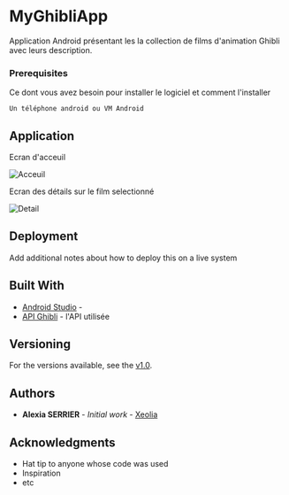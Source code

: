 # MyGhibliApp


Application Android présentant les la collection de films d'animation Ghibli avec leurs description.


### Prerequisites

Ce dont vous avez besoin pour installer le logiciel et comment l'installer

```
Un téléphone android ou VM Android
```


## Application
Ecran d'acceuil

![Acceuil](https://user-images.githubusercontent.com/56538671/82113805-10ebe500-9759-11ea-83f5-52c49a7fd8f8.PNG)

Ecran des détails sur le film selectionné

![Detail](https://user-images.githubusercontent.com/56538671/82113810-16e1c600-9759-11ea-9c66-308bc8bb3847.PNG)



## Deployment

Add additional notes about how to deploy this on a live system

## Built With

* [Android Studio](https://developer.android.com/studio/) -
* [API Ghibli](https://ghibliapi.herokuapp.com/) - l'API utilisée


## Versioning

For the versions available, see the [v1.0](https://github.com/Xeolia/MyPokeApp/releases/tag/v1.0). 

## Authors

* **Alexia SERRIER** - *Initial work* - [Xeolia](https://github.com/Xeolia)



## Acknowledgments

* Hat tip to anyone whose code was used
* Inspiration
* etc
